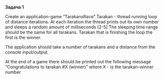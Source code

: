 **Задача 1**

Create an application-game “TarakansRace”
Tarakan - thread running loop of distance iterations.  At each iteration the thread prints out its own number and sleeps a random amount of milliseconds [2-5]  The sleeping time range should be the same for all tarakans.
Tarakan that is finishing the loop the first is the winner.   <br/>

The application should take a number of tarakans and a distance from the console input/output.    <br/>

At the end of a game there should be printed out the following message
“Congratulations to tarakan #X (winner)” where X - is the tarakan-winner number  <br/>